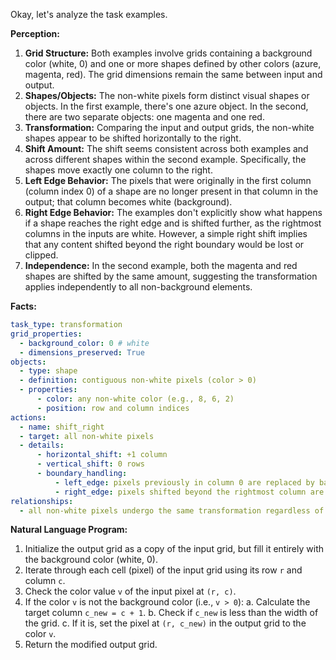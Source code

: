 Okay, let's analyze the task examples.

**Perception:**

1.  **Grid Structure:** Both examples involve grids containing a background color (white, 0) and one or more shapes defined by other colors (azure, magenta, red). The grid dimensions remain the same between input and output.
2.  **Shapes/Objects:** The non-white pixels form distinct visual shapes or objects. In the first example, there's one azure object. In the second, there are two separate objects: one magenta and one red.
3.  **Transformation:** Comparing the input and output grids, the non-white shapes appear to be shifted horizontally to the right.
4.  **Shift Amount:** The shift seems consistent across both examples and across different shapes within the second example. Specifically, the shapes move exactly one column to the right.
5.  **Left Edge Behavior:** The pixels that were originally in the first column (column index 0) of a shape are no longer present in that column in the output; that column becomes white (background).
6.  **Right Edge Behavior:** The examples don't explicitly show what happens if a shape reaches the right edge and is shifted further, as the rightmost columns in the inputs are white. However, a simple right shift implies that any content shifted beyond the right boundary would be lost or clipped.
7.  **Independence:** In the second example, both the magenta and red shapes are shifted by the same amount, suggesting the transformation applies independently to all non-background elements.

**Facts:**


```yaml
task_type: transformation
grid_properties:
  - background_color: 0 # white
  - dimensions_preserved: True
objects:
  - type: shape
  - definition: contiguous non-white pixels (color > 0)
  - properties:
      - color: any non-white color (e.g., 8, 6, 2)
      - position: row and column indices
actions:
  - name: shift_right
  - target: all non-white pixels
  - details:
      - horizontal_shift: +1 column
      - vertical_shift: 0 rows
      - boundary_handling:
          - left_edge: pixels previously in column 0 are replaced by background color (0)
          - right_edge: pixels shifted beyond the rightmost column are clipped (not explicitly shown but implied)
relationships:
  - all non-white pixels undergo the same transformation regardless of their color or the shape they belong to.
```


**Natural Language Program:**

1.  Initialize the output grid as a copy of the input grid, but fill it entirely with the background color (white, 0).
2.  Iterate through each cell (pixel) of the input grid using its row `r` and column `c`.
3.  Check the color value `v` of the input pixel at `(r, c)`.
4.  If the color `v` is not the background color (i.e., `v > 0`):
    a.  Calculate the target column `c_new = c + 1`.
    b.  Check if `c_new` is less than the width of the grid.
    c.  If it is, set the pixel at `(r, c_new)` in the output grid to the color `v`.
5.  Return the modified output grid.